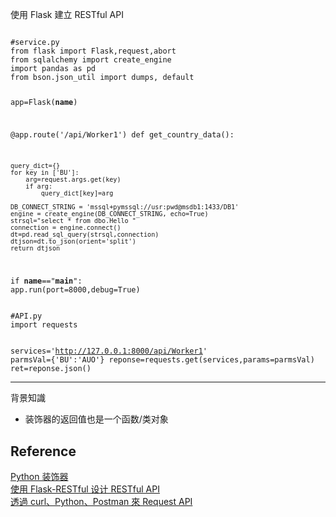 使用 Flask 建立 RESTful API

<code>
#service.py
from flask import Flask,request,abort
from sqlalchemy import create_engine
import pandas as pd
from bson.json_util import dumps, default

app=Flask(__name__)

@app.route('/api/Worker1')
def get_country_data():    
 
    query_dict={} 
    for key in ['BU']:
        arg=request.args.get(key)
        if arg:
            query_dict[key]=arg
            
    DB_CONNECT_STRING = 'mssql+pymssql://usr:pwd@msdb1:1433/DB1'
    engine = create_engine(DB_CONNECT_STRING, echo=True)
    strsql="select * from dbo.Hello "
    connection = engine.connect()
    dt=pd.read_sql_query(strsql,connection)
    dtjson=dt.to_json(orient='split')
    return dtjson 

    
if __name__=="__main__":
   app.run(port=8000,debug=True)
</code>

<code>
#API.py
import requests

services='http://127.0.0.1:8000/api/Worker1'
parmsVal={'BU':'AUO'}
reponse=requests.get(services,params=parmsVal)
ret=reponse.json()
</code>


****
背景知識<p>
+ 装饰器的返回值也是一个函数/类对象
## Reference
[Python 装饰器](https://foofish.net/python-decorator.html)<br>
[使用 Flask-RESTful 设计 RESTful API](http://www.pythondoc.com/Flask-RESTful/quickstart.html)<br>
[透過 curl、Python、Postman 來 Request API](https://jzchangmark.wordpress.com/2016/06/12/%E9%80%8F%E9%81%8E-curl%E3%80%81python%E3%80%81postman-%E4%BE%86-request-api/)<br>
